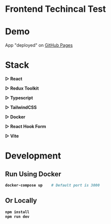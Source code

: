 # Frontend Techincal Test

# Demo
App "deployed" on [GitHub Pages](https://stinger222.github.io/hex-front-test/)

# Stack
<b>▷ React <b/>

<b>▷ Redux Toolkit </b>

<b>▷ Typescript</b>

<b>▷ TailwindCSS </b>

<b>▷ Docker </b>

<b>▷ React Hook Form </b>

<b>▷ Vite </b>

# Development

## Run Using Docker 
```sh
docker-compose up    # Default port is 3000
```


## Or Locally 
```sh
npm install
npm run dev
```
